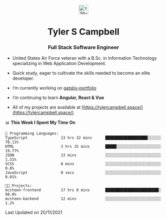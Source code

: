 <p align="center">
<a href="https://www.linkedin.com/in/t36campbell" target="blank"><img align="center" src="https://ik.imagekit.io/t36campbell/Portfolio/linkedin.png.original_m8bbGgPh6.png" alt="t36campbell" height="30" width="30" /></a>
</p>
<h1 align="center">Tyler S Campbell</h1>
<h3 align="center">Full Stack Software Engineer</h3>

* United States Air Force veteran with a B.Sc. in Information Technology specializing in Web Application Development. 

* Quick study, eager to cultivate the skills needed to become an elite developer.

* I’m currently working on [gatsby-portfolio](https://github.com/t36campbell/gatsby-portfolio)

* I’m continuing to learn **Angular, React & Vue**

* All of my projects are available at [https://tylercampbell.space/](https://tylercampbell.space/)

<!--START_SECTION:waka-->
📊 **This Week I Spent My Time On** 

```text
💬 Programming Languages: 
TypeScript               13 hrs 32 mins      ███████████████████░░░░░░   78.11% 
HTML                     3 hrs 25 mins       █████░░░░░░░░░░░░░░░░░░░░   19.77% 
JSON                     13 mins             ░░░░░░░░░░░░░░░░░░░░░░░░░   1.31% 
SCSS                     8 mins              ░░░░░░░░░░░░░░░░░░░░░░░░░   0.8% 
JavaScript               0 secs              ░░░░░░░░░░░░░░░░░░░░░░░░░   0.01%

🐱‍💻 Projects: 
mcsteen-frontend         17 hrs 8 mins       ████████████████████████░   98.8% 
mcsteen-backend          12 mins             ░░░░░░░░░░░░░░░░░░░░░░░░░   1.2%

```


 Last Updated on 20/11/2021
<!--END_SECTION:waka-->
